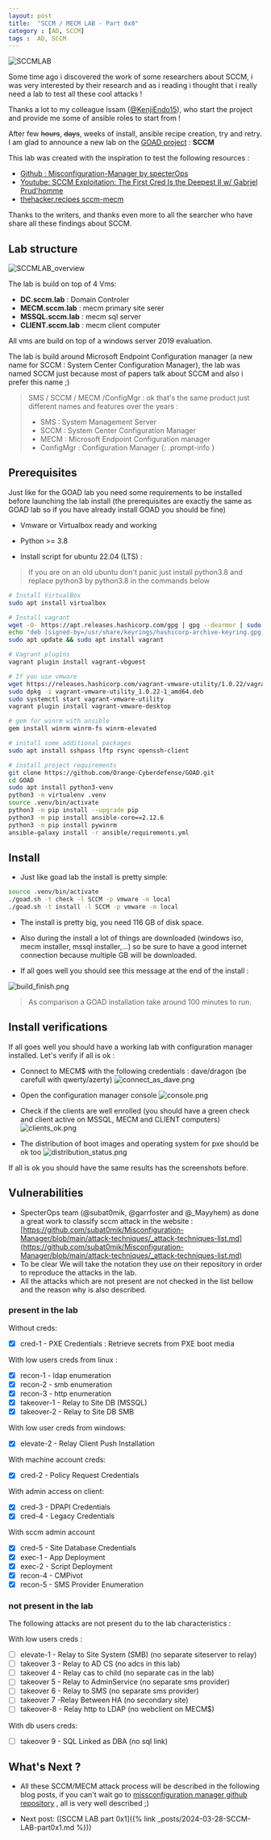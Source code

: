 ```yaml
---
layout: post
title:  "SCCM / MECM LAB - Part 0x0"
category : [AD, SCCM]
tags :  AD, SCCM
---
```


![SCCMLAB](/assets/blog/SCCM/SCCMLAB.png)

Some time ago i discovered the work of some researchers about SCCM, i was very interested by their research and as i reading i thought that i really need a lab to test all these cool attacks !

Thanks a lot to my colleague Issam ([@KenjiEndo15](https://twitter.com/KenjiEndo15)), who start the project and provide me some of ansible roles to start from !

After few ~~hours~~, ~~days~~, weeks of install, ansible recipe creation, try and retry. I am glad to announce a new lab on the [GOAD project](https://github.com/Orange-Cyberdefense/GOAD) : **SCCM**

This lab was created with the inspiration to test the following resources :
- [Github : Misconfiguration-Manager by specterOps](https://github.com/subat0mik/Misconfiguration-Manager/tree/main)
- [Youtube: SCCM Exploitation: The First Cred Is the Deepest II w/ Gabriel Prud'homme](https://www.youtube.com/watch?v=W9PC9erm_pI)
- [thehacker.recipes sccm-mecm](https://www.thehacker.recipes/a-d/movement/sccm-mecm)

Thanks to the writers, and thanks even more to all the searcher who have share all these findings about SCCM.

## Lab structure

![SCCMLAB_overview](/assets/blog/SCCM/SCCMLAB_overview.png)

The lab is build on top of 4 Vms:
- **DC.sccm.lab** :  Domain Controler 
- **MECM.sccm.lab** : mecm primary site serer
- **MSSQL.sccm.lab** : mecm sql server
- **CLIENT.sccm.lab** : mecm client computer

All vms are build on top of a windows server 2019 evaluation.

The lab is build around Microsoft Endpoint Configuration manager (a new name for SCCM : System Center Configuration Manager), the lab was named SCCM just because most of papers talk about SCCM and also i prefer this name ;)

> SMS / SCCM / MECM /ConfigMgr : ok that's the same product just different names and features over the years :
> - SMS : System Management Server
> - SCCM : System Center Configuration Manager
> - MECM : Microsoft Endpoint Configuration manager
> - ConfigMgr : Configuration Manager
{: .prompt-info } 

## Prerequisites
Just like for the GOAD lab you need some requirements to be installed before launching the lab install (the prerequisites are exactly the same as GOAD lab so if you have already install GOAD you should be fine)

- Vmware or Virtualbox ready and working
- Python >= 3.8

- Install script for ubuntu 22.04 (LTS) :
> If you are on an old ubuntu don't panic just install python3.8 and replace python3 by python3.8 in the commands below

```bash
# Install VirtualBox
sudo apt install virtualbox

# Install vagrant
wget -O- https://apt.releases.hashicorp.com/gpg | gpg --dearmor | sudo tee /usr/share/keyrings/hashicorp-archive-keyring.gpg
echo "deb [signed-by=/usr/share/keyrings/hashicorp-archive-keyring.gpg] https://apt.releases.hashicorp.com $(lsb_release -cs) main" | sudo tee /etc/apt/sources.list.d/hashicorp.list
sudo apt update && sudo apt install vagrant

# Vagrant plugins
vagrant plugin install vagrant-vbguest

# If you use vmware
wget https://releases.hashicorp.com/vagrant-vmware-utility/1.0.22/vagrant-vmware-utility_1.0.22-1_amd64.deb
sudo dpkg -i vagrant-vmware-utility_1.0.22-1_amd64.deb
sudo systemctl start vagrant-vmware-utility
vagrant plugin install vagrant-vmware-desktop

# gem for winrm with ansible
gem install winrm winrm-fs winrm-elevated

# install some additional packages
sudo apt install sshpass lftp rsync openssh-client

# install project requirements
git clone https://github.com/Orange-Cyberdefense/GOAD.git
cd GOAD
sudo apt install python3-venv
python3 -m virtualenv .venv
source .venv/bin/activate
python3 -m pip install --upgrade pip
python3 -m pip install ansible-core==2.12.6
python3 -m pip install pywinrm
ansible-galaxy install -r ansible/requirements.yml
```

## Install

- Just like goad lab the install is pretty simple:

```bash
source .venv/bin/activate
./goad.sh -t check -l SCCM -p vmware -m local
./goad.sh -t install -l SCCM -p vmware -m local
```

- The install is pretty big, you need 116 GB of disk space.
- Also during the install a lot of things are downloaded (windows iso, mecm installer, mssql installer,...) so be sure to have a good internet connection because multiple GB will be downloaded.

- If all goes well you should see this message at the end of the install :

![build_finish.png](/assets/blog/SCCM/build_finish.png)

> As comparison a GOAD installation take around 100 minutes to run.

## Install verifications

If all goes well you should have a working lab with configuration manager installed.
Let's verify if all is ok :

- Connect to MECM$ with the following credentials : dave/dragon (be carefull with qwerty/azerty)
![connect_as_dave.png](/assets/blog/SCCM/connect_as_dave.png)

- Open the configuration manager console
![console.png](/assets/blog/SCCM/console.png)

- Check if the clients are well enrolled (you should have a green check and client active on MSSQL, MECM and CLIENT computers)
![clients_ok.png](/assets/blog/SCCM/clients_ok.png)

- The distribution of boot images and operating system for pxe should be ok too
![distribution_status.png](/assets/blog/SCCM/distribution_status.png)

If all is ok you should have the same results has the screenshots before.

## Vulnerabilities

- SpecterOps team (@subat0mik, @garrfoster and @_Mayyhem) as done a great work to classify sccm attack in the website : 
[https://github.com/subat0mik/Misconfiguration-Manager/blob/main/attack-techniques/_attack-techniques-list.md](https://github.com/subat0mik/Misconfiguration-Manager/blob/main/attack-techniques/_attack-techniques-list.md)
- To be clear We will take the notation they use on their repository in order to reproduce the attacks in the lab.
- All the attacks which are not present are not checked in the list bellow and the reason why is also described.

### present in the lab
Without creds:
- [X] cred-1 - PXE Credentials : Retrieve secrets from PXE boot media

With low users creds from linux :
- [X] recon-1 - ldap enumeration
- [X] recon-2 - smb enumeration
- [X] recon-3 - http enumeration
- [X] takeover-1 - Relay to Site DB (MSSQL)
- [X] takeover-2 - Relay to Site DB SMB

With low user creds from windows:
- [X] elevate-2 - Relay Client Push Installation

With machine account creds:
- [X] cred-2 - Policy Request Credentials

With admin access on client:
- [X] cred-3 - DPAPI Credentials
- [X] cred-4 - Legacy Credentials

With sccm admin account
- [X] cred-5 - Site Database Credentials
- [X] exec-1 - App Deployment
- [X] exec-2 - Script Deployment
- [X] recon-4 - CMPivot
- [X] recon-5 - SMS Provider Enumeration

### not present in the lab
The following attacks are not present du to the lab characteristics :

With low users creds :
- [ ] elevate-1 - Relay to Site System (SMB) (no separate siteserver to relay)
- [ ] takeover 3 - Relay to AD CS (no adcs in this lab)
- [ ] takeover 4 - Relay cas to child (no separate cas in the lab)
- [ ] takeover 5 - Relay to AdminService (no separate sms provider)
- [ ] takeover 6 - Relay to SMS (no separate sms provider)
- [ ] takeover 7  -Relay Between HA (no secondary site)
- [ ] takeover-8 - Relay http to LDAP (no webclient on MECM$)

With db users creds:
- [ ] takeover 9 - SQL Linked as DBA  (no sql link)

## What's Next ?

- All these SCCM/MECM attack process will be described in the following blog posts, if you can't wait go to [missconfiguration manager github repository](https://github.com/subat0mik/Misconfiguration-Manager/) , all is very well described ;)

- Next post: ([SCCM LAB part 0x1]({% link _posts/2024-03-28-SCCM-LAB-part0x1.md %}))

